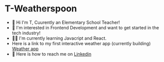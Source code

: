 # T-Weatherspoon

<ul>
  <li>
    👋 Hi I'm T, Cuurently an Elementary School Teacher!
 </li>
  <li>
👀 I'm interested in Frontend Development and want to get started in the tech industry!
   </li>
    <li>
      👩‍💻 I'm currently learning Javacript and React.
       </li>
      <li>
  Here is a link to my first interactive weather app (currently building) <a href="https://www.meteoappbyt.netlify.app](https://github.com/ohitsst/meteo" target="_blank"> Weather app </a>
      </li>
      <li>
      🤖 Here is how to reach me on <a href="https://www.linkedin.com/in/tijuana-w-96106b1b8" target="_blank"> Linkedin </a>        
</ul>
